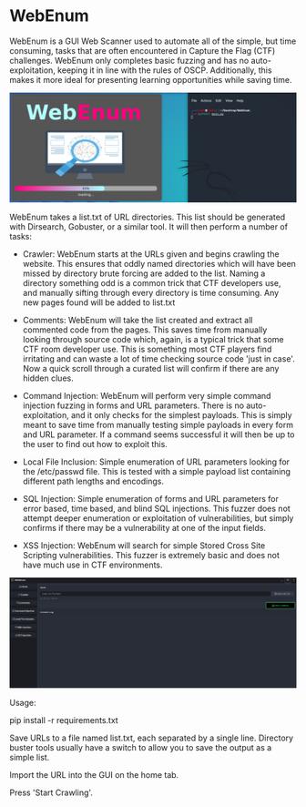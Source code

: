 # WebEnum
WebEnum is a GUI Web Scanner used to automate all of the simple, but time consuming, tasks that are often encountered in Capture the Flag (CTF) challenges. WebEnum only completes basic fuzzing and has no auto-exploitation, keeping it in line with the rules of OSCP. Additionally, this makes it more ideal for presenting learning opportunities while saving time.

![alt text](https://github.com/Ayodub/WebEnum/blob/main/images/loading_screen.png?raw=true)

WebEnum takes a list.txt of URL directories. This list should be generated with Dirsearch, Gobuster, or a similar tool. It will then perform a number of tasks:

- Crawler: WebEnum starts at the URLs given and begins crawling the website. This ensures that oddly named directories which will have been missed by directory brute forcing are added to the list. Naming a directory something odd is a common trick that CTF developers use, and manually sifting through every directory is time consuming. Any new pages found will be added to list.txt

- Comments: WebEnum will take the list created and extract all commented code from the pages. This saves time from manually looking through source code which, again, is a typical trick that some CTF room developer use. This is something most CTF players find irritating and can waste a lot of time checking source code 'just in case'. Now a quick scroll through a curated list will confirm if there are any hidden clues.

- Command Injection: WebEnum will perform very simple command injection fuzzing in forms and URL parameters. There is no auto-exploitation, and it only checks for the simplest payloads. This is simply meant to save time from manually testing simple payloads in every form and URL parameter. If a command seems successful it will then be up to the user to find out how to exploit this.

- Local File Inclusion: Simple enumeration of URL parameters looking for the /etc/passwd file. This is tested with a simple payload list containing different path lengths and encodings.

- SQL Injection: Simple enumeration of forms and URL parameters for error based, time based, and blind SQL injections. This fuzzer does not attempt deeper enumeration or exploitation of vulnerabilities, but simply confirms if there may be a vulnerability at one of the input fields.

- XSS Injection: WebEnum will search for simple Stored Cross Site Scripting vulnerabilities. This fuzzer is extremely basic and does not have much use in CTF environments.


![alt text](https://github.com/Ayodub/WebEnum/blob/main/images/interface.png?raw=true)


Usage:

pip install -r requirements.txt

Save URLs to a file named list.txt, each separated by a single line. Directory buster tools usually have a switch to allow you to save the output as a simple list.

Import the URL into the GUI on the home tab.

Press 'Start Crawling'.
